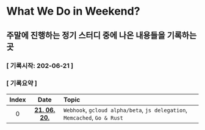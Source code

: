 # What We Do in Weekend?

## 주말에 진행하는 정기 스터디 중에 나온 내용들을 기록하는 곳

### [ 기록시작: 202-06-21 ]

### [ 기록요약 ]
| Index | Date | Topic | 
|:---:|:---:|:---|
| 0 |  [**21. 06. 20.**](./210620.md) | `Webhook`, `gcloud alpha/beta`, `js delegation`, `Memcached`, `Go & Rust` |

